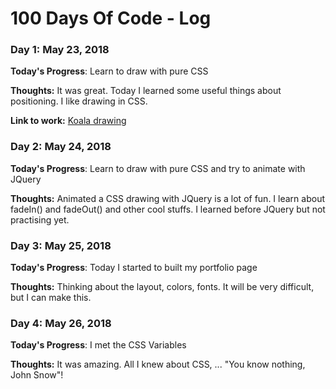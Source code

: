 # 100 Days Of Code - Log

### Day 1: May 23, 2018 

**Today's Progress**: Learn to draw with pure CSS

**Thoughts:** It was great. Today I learned some useful things about positioning. I like drawing in CSS.

**Link to work:** [Koala drawing](https://www.github.com/entonibaba0720/drawing-in-css-koala)

### Day 2: May 24, 2018 

**Today's Progress**: Learn to draw with pure CSS and try to animate with JQuery

**Thoughts:** Animated a CSS drawing with JQuery is a lot of fun. I learn about fadeIn() and fadeOut() and other cool stuffs. I learned before JQuery but not practising yet.

### Day 3: May 25, 2018 

**Today's Progress**: Today I started to built my portfolio page

**Thoughts:** Thinking about the layout, colors, fonts. It will be very difficult, but I can make this. 

### Day 4: May 26, 2018 

**Today's Progress**: I met the CSS Variables

**Thoughts:** It was amazing. All I knew about CSS, ... "You know nothing, John Snow"!